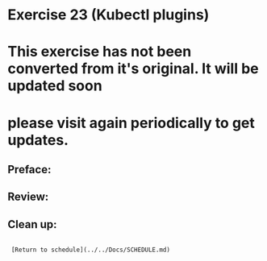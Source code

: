 
# Exercise 23 (Kubectl plugins)

# This exercise has not been converted from it's original. It will be updated soon
# please visit again periodically to get updates.

## Preface:


## Review:



## Clean up:

```

 [Return to schedule](../../Docs/SCHEDULE.md)